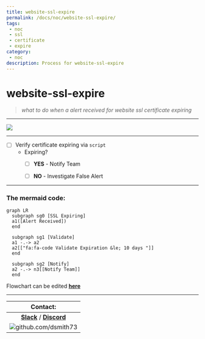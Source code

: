 ```yaml
---
title: website-ssl-expire
permalink: /docs/noc/website-ssl-expire/
tags: 
 - noc
 - ssl
 - certificate
 - expire
category:
 - noc
description: Process for website-ssl-expire
---
```


# website-ssl-expire  

> *what to do when a alert received for website ssl certificate expiring* 


---
[![](https://mermaid.ink/img/eyJjb2RlIjoiZ3JhcGggTFJcblxuICBzdWJncmFwaCBzZzAgW1NTTCBFeHBpcmluZ11cbiAgYTEoW0FsZXJ0IFJlY2VpdmVkXSlcbiAgZW5kXG4gIHN1YmdyYXBoIHNnMSBbVmFsaWRhdGVdXG4gIGExIC0uLT4gYTJcbiAgYTJbW1wiZmE6ZmEtY29kZSBWYWxpZGF0ZSBFeHBpcmF0aW9uICZsZTsgMTAgZGF5cyBcIl1dIFxuICBlbmRcblxuICBzdWJncmFwaCBzZzIgW05vdGlmeV1cbiAgYTIgLS4tPiBuM1tbTm90aWZ5IFRlYW1dXVxuICBlbmRcblxuIiwibWVybWFpZCI6eyJ0aGVtZSI6Im5ldXRyYWwifSwidXBkYXRlRWRpdG9yIjpmYWxzZX0)](https://mermaid-js.github.io/mermaid-live-editor/#/edit/eyJjb2RlIjoiZ3JhcGggTFJcblxuICBzdWJncmFwaCBzZzAgW1NTTCBFeHBpcmluZ11cbiAgYTEoW0FsZXJ0IFJlY2VpdmVkXSlcbiAgZW5kXG4gIHN1YmdyYXBoIHNnMSBbVmFsaWRhdGVdXG4gIGExIC0uLT4gYTJcbiAgYTJbW1wiZmE6ZmEtY29kZSBWYWxpZGF0ZSBFeHBpcmF0aW9uICZsZTsgMTAgZGF5cyBcIl1dIFxuICBlbmRcblxuICBzdWJncmFwaCBzZzIgW05vdGlmeV1cbiAgYTIgLS4tPiBuM1tbTm90aWZ5IFRlYW1dXVxuICBlbmRcblxuIiwibWVybWFpZCI6eyJ0aGVtZSI6Im5ldXRyYWwifSwidXBkYXRlRWRpdG9yIjpmYWxzZX0)  



---

- [ ] Verify certificate expiring via `script`  
  * Expiring?
    - [ ] **YES** - Notify Team
    - [ ] **NO** - Investigate False Alert 


---

### The mermaid code:  

```mermaid
graph LR
  subgraph sg0 [SSL Expiring]
  a1([Alert Received])
  end
  
  subgraph sg1 [Validate]
  a1 -.-> a2
  a2[["fa:fa-code Validate Expiration &le; 10 days "]] 
  end

  subgraph sg2 [Notify]
  a2 -.-> n3[[Notify Team]]
  end
```
Flowchart can be edited **[here](https://mermaid-js.github.io/mermaid-live-editor)**  

---

| Contact: |
| :---------: |
| **[Slack](https://101101workspace.slack.com/archives/D012ESWSXHQ "dsmith73 on 101101 workspace")**  / **[Discord](https://discord.gg/RmzVNzx)** |
| ![github.com/dsmith73](https://avatars1.githubusercontent.com/u/44279121?s=60&u=7a933a33b51505f9d6435eeffae1c8156a47dc77&v=4 "github.com/dsmith73") |
